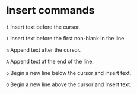 # Insert commands

`i` Insert text before the cursor.

`I` Insert text before the first non-blank in the line.

`a` Append text after the cursor.

`A` Append text at the end of the line.

`o` Begin a new line below the cursor and insert text.

`O` Begin a new line above the cursor and insert text.

